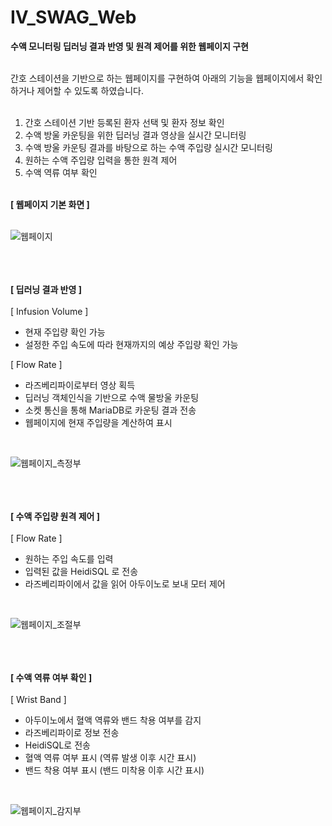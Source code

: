 # IV_SWAG_Web
**수액 모니터링 딥러닝 결과 반영 및 원격 제어를 위한 웹페이지 구현**  
<br/>

간호 스테이션을 기반으로 하는 웹페이지를 구현하여 아래의 기능을 웹페이지에서 확인하거나 제어할 수 있도록 하였습니다.
<br/><br/>
  
1. 간호 스테이션 기반 등록된 환자 선택 및 환자 정보 확인
2. 수액 방울 카운팅을 위한 딥러닝 결과 영상을 실시간 모니터링
3. 수액 방울 카운팅 결과를 바탕으로 하는 수액 주입량 실시간 모니터링
4. 원하는 수액 주입량 입력을 통한 원격 제어
5. 수액 역류 여부 확인
<br/><br/>
  
**[ 웹페이지 기본 화면 ]** <br/><br/>

![웹페이지](https://github.com/younji524/IV_SWAG_Web/assets/76142194/0588719f-2331-44b8-b761-fa7e13c04582) <br/>

<br/><br/><br/>
**[ 딥러닝 결과 반영 ]** <br/><br/>
[ Infusion Volume ] <br/>

- 현재 주입량 확인 가능
- 설정한 주입 속도에 따라 현재까지의 예상 주입량 확인 가능

[ Flow Rate ] <br/>

- 라즈베리파이로부터 영상 획득
- 딥러닝 객체인식을 기반으로 수액 물방울 카운팅
- 소켓 통신을 통해 MariaDB로 카운팅 결과 전송
-  웹페이지에 현재 주입량을 계산하여 표시

<br/>

![웹페이지_측정부](https://github.com/younji524/IV_SWAG_Web/assets/76142194/75c27cd2-f910-4c33-ab41-640039cd234d)

<br/><br/><br/>
**[ 수액 주입량 원격 제어 ]**  <br/><br/>
[ Flow Rate ] <br/>

- 원하는 주입 속도를 입력
- 입력된 값을 HeidiSQL 로 전송
- 라즈베리파이에서 값을 읽어 아두이노로 보내 모터 제어
<br/>

![웹페이지_조절부](https://github.com/younji524/IV_SWAG_Web/assets/76142194/9110ab57-2079-42e9-bf9a-a70a8809465c)

<br/><br/><br/>
**[ 수액 역류 여부 확인 ]**  <br/><br/>
[ Wrist Band ] <br/>

- 아두이노에서 혈액 역류와 밴드 착용 여부를 감지
- 라즈베리파이로 정보 전송
- HeidiSQL로 전송
- 혈액 역류 여부 표시 (역류 발생 이후 시간 표시)
- 밴드 착용 여부 표시 (밴드 미착용 이후 시간 표시)
<br/>

![웹페이지_감지부](https://github.com/younji524/IV_SWAG_Web/assets/76142194/b8659561-6fe5-462c-b9dc-87ac8e90002b)

